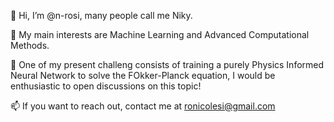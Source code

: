 👋 Hi, I’m @n-rosi, many people call me Niky. 

💞️ My main interests are Machine Learning and Advanced Computational Methods. 

🌱 One of my present challeng consists of training a purely Physics Informed Neural Network to solve the FOkker-Planck equation, I would be enthusiastic to open discussions on this topic!

📫 If you want to reach out, contact me at ronicolesi@gmail.com

